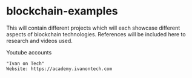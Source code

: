 # blockchain-examples
This will contain different projects which will each showcase different aspects of blockchain technologies. References will be included here to research and videos used.



Youtube accounts

    "Ivan on Tech"
    Website: https://academy.ivanontech.com


    

    
